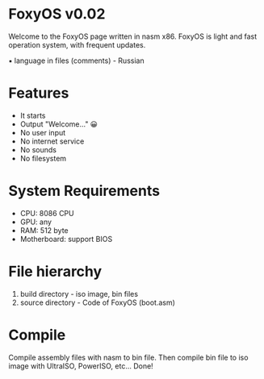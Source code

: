 # FoxyOS v0.02
Welcome to the FoxyOS page written in nasm x86. FoxyOS is light and fast operation system, with frequent updates.

▪ language in files (comments) - Russian

# Features
- It starts
- Output "Welcome..." 😀
- No user input
- No internet service
- No sounds
- No filesystem

# System Requirements
- CPU: 8086 CPU
- GPU: any
- RAM: 512 byte
- Motherboard: support BIOS

# File hierarchy
1. build directory - iso image, bin files
2. source directory - Code of FoxyOS (boot.asm)

# Compile
Compile assembly files with nasm to bin file. Then compile bin file to iso image with UltraISO, PowerISO, etc... Done!
